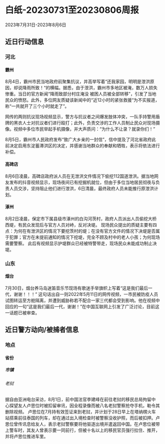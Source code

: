 # 白纸-20230731至20230806周报

2023年7月31日-2023年8月6日

## 近日行动信息

### 河北

#### 霸州

8月4日，霸州市民当地政府前聚集抗议，并高举写着“还我家园，明明是泄洪原因，却说降雨所致！“的横幅。据悉，由于泄洪，霸州市多地区被淹，数万人损失惨重。当日的官方新闻“降雨致部分村庄淹没 被困人员被全部转移”，引发了当地民众的愤怒。此外，多位网友质疑该新闻中的“近12小时的紧张救援“为不实报道，称“一共就开了三个小时就走了”。

网传的两则抗议现场视频显示，警方与抗议者之间爆发肢体冲突，一队手持警用盾牌的黑衣人士对抗议者们进行殴打；此外，负责交涉的工作人员制止民众对现场摄像。视频中多位市民举起手机摄像，并大声质问：“为什么不让录？就录你们！”

8月5日，霸州市人民政府发布“致广大乡亲的一封信”，信中提及了河北省政府此前决定启用东淀蓄滞洪区的决定，并感谢当地群众的奉献和牺牲，表示将依法进行补偿。

#### 高碑店

8月6日凌晨，高碑店政府派人员在无泄洪文件情况下偷挖112国道泄洪。据当地网友发布的抖音视频显示，现场夜间已有挖掘机就位，但由于多位当地居民彻夜与负责人员交涉，坚持阻止他们进行泄洪，6日清晨，最终政府人员未能推行原泄洪计划。

#### 涿州

8月2日凌晨，保定市下属县级市涿州的白沟河茨村，政府人员派出人员偷挖大桥西堤，有民众发现后与官方人员对峙，反对决堤。
现场民众提出的质疑主要有四点：为何在有泄洪区的情况下要挖茨村的堤；在没有官方文件的情况下决堤是否属于犯罪；官方在未提前通知的情况下挖堤，完全不顾及村中的老人小孩；为何现场需要警察。
此后有视频显示护堤群众已经被特警带走，现场民众未能成功制止决堤。

### 山东

#### 烟台

7月30日，烟台养马岛迷笛音乐节现场有歌迷手举旗帜上写着“这是我们最后一代，谢谢！！！”
这句话出自一则2022年5月11日的网传视频，一市民被防疫人员试图转运至方舱隔离，并遭到威胁称若不配合一家三代都会受到影响。他在视频中回应的一句“这是我们最后一代，谢谢！”在中国互联网上引发了广泛讨论，目前这一话题已被审查。

## 近日警方动向/被捕者信息

### 地点

#### 省份

##### 市镇

###### 老挝

据自由亚洲电台采访，8月1日，前中国法官李建峰在前往老挝的移民总局拘留中心探望友人卢思位时被扣留审讯，因全程录像而被八名老挝警察抢夺手机，勒令其删除视频。
卢思位在7月持有效签证来到老挝，并计划于28日早上在塔纳楞火车站搭乘前往泰国的列车，却在通过出入境检查时被警察没收护照，而后被扣押。卢思位曾传讯息给友人，表示老挝警察要将他驱逐出境并遣返回中国。在卢思位被带上警车时，其友人曾表示要一同前行，但被十名以上的移民官员强行拉住、推开，并将卢思位推进车里。